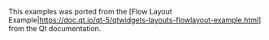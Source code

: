 This examples was ported from the [Flow Layout Example|https://doc.qt.io/qt-5/qtwidgets-layouts-flowlayout-example.html] from the Qt documentation.